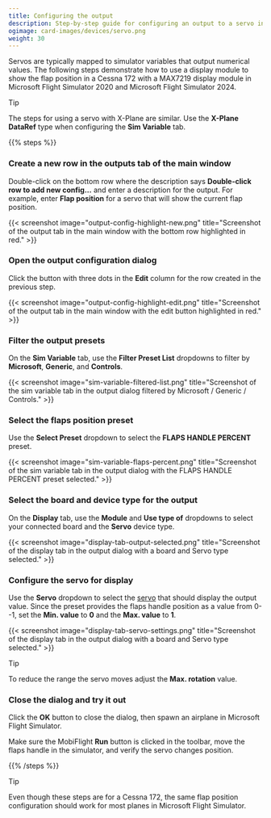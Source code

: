 ```yaml
---
title: Configuring the output
description: Step-by-step guide for configuring an output to a servo in MobiFlight.
ogimage: card-images/devices/servo.png
weight: 30
---
```


Servos are typically mapped to simulator variables that output numerical values. The following steps demonstrate how to use a display module to show the flap position in a Cessna 172 with a MAX7219 display module in Microsoft Flight Simulator 2020 and Microsoft Flight Simulator 2024.

> [!TIP]
> The steps for using a servo with X-Plane are similar. Use the **X-Plane DataRef** type when configuring the **Sim Variable** tab.

{{% steps %}}

### Create a new row in the outputs tab of the main window

Double-click on the bottom row where the description says **Double-click row to add new config...** and enter a description for the output. For example, enter **Flap position** for a servo that will show the current flap position.

{{< screenshot image="output-config-highlight-new.png" title="Screenshot of the output tab in the main window with the bottom row highlighted in red." >}}

### Open the output configuration dialog

Click the button with three dots in the **Edit** column for the row created in the previous step.

{{< screenshot image="output-config-highlight-edit.png" title="Screenshot of the output tab in the main window with the edit button highlighted in red." >}}

### Filter the output presets

On the **Sim Variable** tab, use the **Filter Preset List** dropdowns to filter by **Microsoft**, **Generic**, and **Controls**.

{{< screenshot image="sim-variable-filtered-list.png" title="Screenshot of the sim variable tab in the output dialog filtered by Microsoft / Generic / Controls." >}}

### Select the flaps position preset

Use the **Select Preset** dropdown to select the **FLAPS HANDLE PERCENT** preset.

{{< screenshot image="sim-variable-flaps-percent.png" title="Screenshot of the sim variable tab in the output dialog with the FLAPS HANDLE PERCENT preset selected." >}}

### Select the board and device type for the output

On the **Display** tab, use the **Module** and **Use type of** dropdowns to select your connected board and the **Servo** device type.

{{< screenshot image="display-tab-output-selected.png" title="Screenshot of the display tab in the output dialog with a board and Servo type selected." >}}

### Configure the servo for display

Use the **Servo** dropdown to select the [servo](/devices/servo/adding-device/) that should display the output value. Since the preset provides the flaps handle position as a value from 0--1, set the **Min. value** to **0** and the **Max. value** to **1**.

{{< screenshot image="display-tab-servo-settings.png" title="Screenshot of the display tab in the output dialog with a board and Servo type selected." >}}

> [!TIP]
> To reduce the range the servo moves adjust the **Max. rotation** value.

### Close the dialog and try it out

Click the **OK** button to close the dialog, then spawn an airplane in Microsoft Flight Simulator.

Make sure the MobiFlight **Run** button is clicked in the toolbar, move the flaps handle in the simulator, and verify the servo changes position.

{{% /steps %}}

> [!TIP]
> Even though these steps are for a Cessna 172, the same flap position configuration should work for most planes in Microsoft Flight Simulator.
